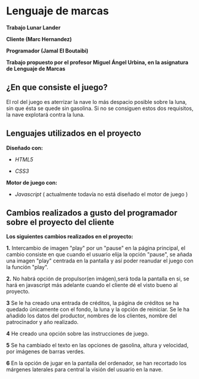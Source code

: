 # Lenguaje de marcas

**Trabajo Lunar Lander**

**Cliente (Marc Hernandez)**

**Programador (Jamal El Boutaibi)**

**Trabajo propuesto por el profesor Miguel Ángel Urbina, en la asignatura de Lenguaje de Marcas**

## ¿En que consiste el juego?

El rol del juego es aterrizar la nave lo más despacio posible sobre la luna, sin que ésta se quede sin gasolina. Si no se consiguen estos 
dos requisitos, la nave explotará contra la luna.

## Lenguajes utilizados en el proyecto

**Diseñado con:**

+ *HTML5*

+ *CSS3*

**Motor de juego con:**

+ *Javascript* ( actualmente todavía no está diseñado el motor de juego )

## Cambios realizados a gusto del programador sobre el proyecto del cliente


**Los siguientes cambios realizados en el proyecto:**

**1.** Intercambio de imagen "play" por un "pause" en la página principal, el cambio consiste en que cuando el usuario elija la opción "pause", se añada una imagen "play" centrada en la pantalla y así poder reanudar el juego con la función "play".

**2.** No habrá opción de propulsor(en imágen),será toda la pantalla en si, se hará en javascript más adelante cuando el cliente dé el visto bueno al proyecto.

**3** Se le ha creado una entrada de créditos, la página de créditos se ha quedado únicamente con el fondo, la luna y la opción de reiniciar. Se le ha añadido los datos del productor, nombres de los clientes, nombre del patrocinador y año realizado.

**4** He creado una opción sobre las instrucciones de juego.

**5** Se ha cambiado el texto en las opciones de gasolina, altura y velocidad, por imágenes de barras verdes.

**6** En la opción de jugar en la pantalla del ordenador, se han recortado los márgenes laterales para central la visión del usuario
en la nave.



